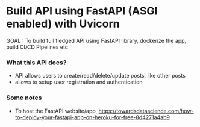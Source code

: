 # Build API using FastAPI (ASGI enabled) with Uvicorn
GOAL : To build full fledged API using FastAPI library, dockerize the app, build CI/CD Pipelines etc

### What this API does?
- API allows users to create/read/delete/update posts, like other posts
- allows to setup user registration and authentication


### Some notes

- To host the FastAPI website/app, 
https://towardsdatascience.com/how-to-deploy-your-fastapi-app-on-heroku-for-free-8d4271a4ab9
